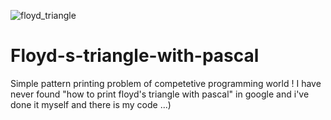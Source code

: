 ![floyd_triangle](https://user-images.githubusercontent.com/79990657/170505171-a277d631-e719-409c-8b87-aa025d20ac5e.jpg)
# Floyd-s-triangle-with-pascal
Simple pattern printing problem of competetive programming world ! I have never found "how to print floyd's triangle with pascal" in google and i've done it myself and there is my code ...) 
